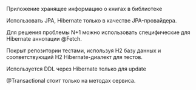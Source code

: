 Приложение хранящее информацию о книгах в библиотеке


Использовать JPA, Hibernate только в качестве JPA-провайдера.

Для решения проблемы N+1 можно использовать специфические для Hibernate аннотации @Fetch.

Покрыт репозитории тестами, используя H2 базу данных и соответствующий H2 Hibernate-диалект для тестов.

Используется DDL через Hibernate только для update

@Transactional стоит только на методах сервиса.